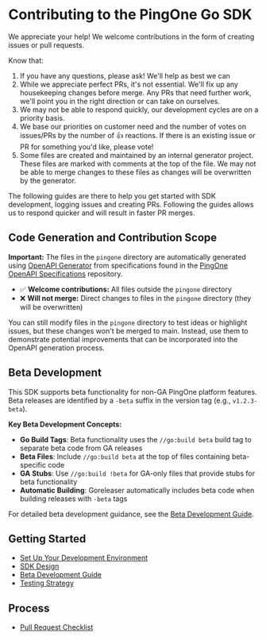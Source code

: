# Contributing to the PingOne Go SDK

We appreciate your help!  We welcome contributions in the form of creating issues or pull requests.

Know that:

1. If you have any questions, please ask!  We'll help as best we can
2. While we appreciate perfect PRs, it's not essential. We'll fix up any housekeeping changes before merge.  Any PRs that need further work, we'll point you in the right direction or can take on ourselves.
3. We may not be able to respond quickly, our development cycles are on a priority basis.
4. We base our priorities on customer need and the number of votes on issues/PRs by the number of 👍 reactions.  If there is an existing issue or PR for something you'd like, please vote!
5. Some files are created and maintained by an internal generator project. These files are marked with comments at the top of the file. We may not be able to merge changes to these files as changes will be overwritten by the generator.

The following guides are there to help you get started with SDK development, logging issues and creating PRs.  Following the guides allows us to respond quicker and will result in faster PR merges.

## Code Generation and Contribution Scope

**Important:** The files in the `pingone` directory are automatically generated using [OpenAPI Generator](https://openapi-generator.tech/) from specifications found in the [PingOne OpenAPI Specifications](https://github.com/pingidentity/pingone-openapi-specifications) repository.

* ✅ **Welcome contributions:** All files outside the `pingone` directory
* ❌ **Will not merge:** Direct changes to files in the `pingone` directory (they will be overwritten)

You can still modify files in the `pingone` directory to test ideas or highlight issues, but these changes won't be merged to main. Instead, use them to demonstrate potential improvements that can be incorporated into the OpenAPI generation process.

## Beta Development

This SDK supports beta functionality for non-GA PingOne platform features. Beta releases are identified by a `-beta` suffix in the version tag (e.g., `v1.2.3-beta`).

**Key Beta Development Concepts:**

* **Go Build Tags**: Beta functionality uses the `//go:build beta` build tag to separate beta code from GA releases
* **Beta Files**: Include `//go:build beta` at the top of files containing beta-specific code
* **GA Stubs**: Use `//go:build !beta` for GA-only files that provide stubs for beta functionality
* **Automatic Building**: Goreleaser automatically includes beta code when building releases with `-beta` tags

For detailed beta development guidance, see the [Beta Development Guide](contributing/beta.md).

## Getting Started

- [Set Up Your Development Environment](contributing/development-environment.md)
- [SDK Design](contributing/sdk-design.md)
- [Beta Development Guide](contributing/beta.md)
- [Testing Strategy](contributing/acceptance-test-strategy.md)

## Process

- [Pull Request Checklist](contributing/pr-checklist.md)
